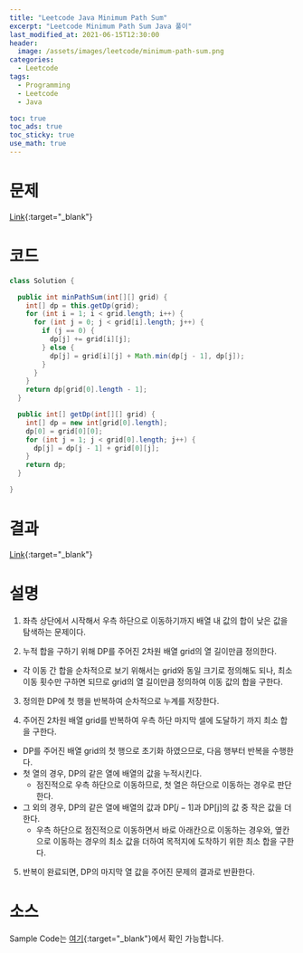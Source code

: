 ```yaml
---
title: "Leetcode Java Minimum Path Sum"
excerpt: "Leetcode Minimum Path Sum Java 풀이"
last_modified_at: 2021-06-15T12:30:00
header:
  image: /assets/images/leetcode/minimum-path-sum.png
categories:
  - Leetcode
tags:
  - Programming
  - Leetcode
  - Java

toc: true
toc_ads: true
toc_sticky: true
use_math: true
---
```

# 문제
[Link](https://leetcode.com/problems/minimum-path-sum/){:target="_blank"}

# 코드
```java
class Solution {

  public int minPathSum(int[][] grid) {
    int[] dp = this.getDp(grid);
    for (int i = 1; i < grid.length; i++) {
      for (int j = 0; j < grid[i].length; j++) {
        if (j == 0) {
          dp[j] += grid[i][j];
        } else {
          dp[j] = grid[i][j] + Math.min(dp[j - 1], dp[j]);
        }
      }
    }
    return dp[grid[0].length - 1];
  }

  public int[] getDp(int[][] grid) {
    int[] dp = new int[grid[0].length];
    dp[0] = grid[0][0];
    for (int j = 1; j < grid[0].length; j++) {
      dp[j] = dp[j - 1] + grid[0][j];
    }
    return dp;
  }

}
```

# 결과
[Link](https://leetcode.com/submissions/detail/508070444/){:target="_blank"}

# 설명
1. 좌측 상단에서 시작해서 우측 하단으로 이동하기까지 배열 내 값의 합이 낮은 값을 탐색하는 문제이다.

2. 누적 합을 구하기 위해 DP를 주어진 2차원 배열 grid의 열 길이만큼 정의한다.
- 각 이동 간 합을 순차적으로 보기 위해서는 grid와 동일 크기로 정의해도 되나, 최소 이동 횟수만 구하면 되므로 grid의 열 길이만큼 정의하여 이동 값의 합을 구한다.

3. 정의한 DP에 첫 행을 반복하여 순차적으로 누계를 저장한다.

4. 주어진 2차원 배열 grid를 반복하여 우측 하단 마지막 셀에 도달하기 까지 최소 합을 구한다.
- DP를 주어진 배열 grid의 첫 행으로 초기화 하였으므로, 다음 행부터 반복을 수행한다.
- 첫 열의 경우, DP의 같은 열에 배열의 값을 누적시킨다.
  - 점진적으로 우측 하단으로 이동하므로, 첫 열은 하단으로 이동하는 경우로 판단한다.
- 그 외의 경우, DP의 같은 열에 배열의 값과 DP[$j - 1$]과 DP[j]의 값 중 작은 값을 더한다.
  - 우측 하단으로 점진적으로 이동하면서 바로 아래칸으로 이동하는 경우와, 옆칸으로 이동하는 경우의 최소 값을 더하여 목적지에 도착하기 위한 최소 합을 구한다.

5. 반복이 완료되면, DP의 마지막 열 값을 주어진 문제의 결과로 반환한다.

# 소스
Sample Code는 [여기](https://github.com/GracefulSoul/leetcode/blob/master/src/main/java/gracefulsoul/problems/MinimumPathSum.java){:target="_blank"}에서 확인 가능합니다.